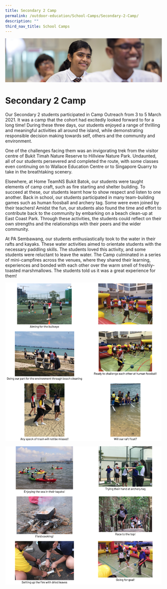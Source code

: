 ```yaml
---
title: Secondary 2 Camp
permalink: /outdoor-education/School-Camps/Secondary-2-Camp/
description: ""
third_nav_title: School Camps
---
```

![](/images/key%20programmes.jpg)

Secondary 2 Camp
================

Our Secondary 2 students participated in Camp Outreach from 3 to 5 March 2021. It was a camp that the cohort had excitedly looked forward to for a long time! During these three days, our students enjoyed a range of thrilling and meaningful activities all around the island, while demonstrating responsible decision making towards self, others and the community and environment.

  

One of the challenges facing them was an invigorating trek from the visitor centre of Bukit Timah Nature Reserve to Hillview Nature Park. Undaunted, all of our students persevered and completed the route, with some classes even continuing on to Wallace Education Centre or to Singapore Quarry to take in the breathtaking scenery.

  

Elsewhere, at Home TeamNS Bukit Batok, our students were taught elements of camp craft, such as fire starting and shelter building. To succeed at these, our students learnt how to show respect and listen to one another. Back in school, our students participated in many team-building games such as human foosball and archery tag. Some were even joined by their teachers! Amidst the fun, our students also found the time and effort to contribute back to the community by embarking on a beach clean-up at East Coast Park. Through these activities, the students could reflect on their own strengths and the relationships with their peers and the wider community.

  

At PA Sembawang, our students enthusiastically took to the water in their rafts and kayaks. These water activities aimed to orientate students with the necessary paddling skills. The students loved this activity, and some students were reluctant to leave the water. The Camp culminated in a series of mini-campfires across the venues, where they shared their learning, experiences and bonded with each other over the warm smell of freshly-toasted marshmallows. The students told us it was a great experience for them!

![](/images/Secondary%202%20Camp1.png)

![](/images/Secondary%202%20Camp2.png)